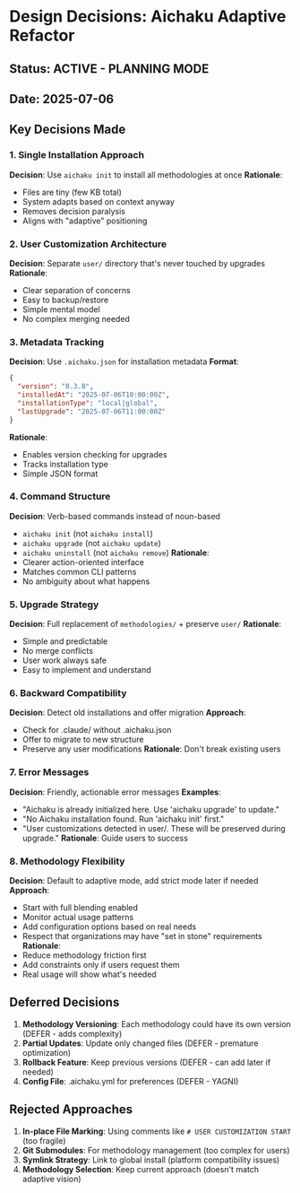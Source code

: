 # Design Decisions: Aichaku Adaptive Refactor

## Status: ACTIVE - PLANNING MODE

## Date: 2025-07-06

## Key Decisions Made

### 1. Single Installation Approach

**Decision**: Use `aichaku init` to install all methodologies at once **Rationale**:

- Files are tiny (few KB total)
- System adapts based on context anyway
- Removes decision paralysis
- Aligns with "adaptive" positioning

### 2. User Customization Architecture

**Decision**: Separate `user/` directory that's never touched by upgrades **Rationale**:

- Clear separation of concerns
- Easy to backup/restore
- Simple mental model
- No complex merging needed

### 3. Metadata Tracking

**Decision**: Use `.aichaku.json` for installation metadata **Format**:

```json
{
  "version": "0.3.0",
  "installedAt": "2025-07-06T10:00:00Z",
  "installationType": "local|global",
  "lastUpgrade": "2025-07-06T11:00:00Z"
}
```

**Rationale**:

- Enables version checking for upgrades
- Tracks installation type
- Simple JSON format

### 4. Command Structure

**Decision**: Verb-based commands instead of noun-based

- `aichaku init` (not `aichaku install`)
- `aichaku upgrade` (not `aichaku update`)
- `aichaku uninstall` (not `aichaku remove`) **Rationale**:
- Clearer action-oriented interface
- Matches common CLI patterns
- No ambiguity about what happens

### 5. Upgrade Strategy

**Decision**: Full replacement of `methodologies/` + preserve `user/` **Rationale**:

- Simple and predictable
- No merge conflicts
- User work always safe
- Easy to implement and understand

### 6. Backward Compatibility

**Decision**: Detect old installations and offer migration **Approach**:

- Check for .claude/ without .aichaku.json
- Offer to migrate to new structure
- Preserve any user modifications **Rationale**: Don't break existing users

### 7. Error Messages

**Decision**: Friendly, actionable error messages **Examples**:

- "Aichaku is already initialized here. Use 'aichaku upgrade' to update."
- "No Aichaku installation found. Run 'aichaku init' first."
- "User customizations detected in user/. These will be preserved during upgrade." **Rationale**: Guide users to success

### 8. Methodology Flexibility

**Decision**: Default to adaptive mode, add strict mode later if needed **Approach**:

- Start with full blending enabled
- Monitor actual usage patterns
- Add configuration options based on real needs
- Respect that organizations may have "set in stone" requirements **Rationale**:
- Reduce methodology friction first
- Add constraints only if users request them
- Real usage will show what's needed

## Deferred Decisions

1. **Methodology Versioning**: Each methodology could have its own version (DEFER - adds complexity)
2. **Partial Updates**: Update only changed files (DEFER - premature optimization)
3. **Rollback Feature**: Keep previous versions (DEFER - can add later if needed)
4. **Config File**: .aichaku.yml for preferences (DEFER - YAGNI)

## Rejected Approaches

1. **In-place File Marking**: Using comments like `# USER CUSTOMIZATION START` (too fragile)
2. **Git Submodules**: For methodology management (too complex for users)
3. **Symlink Strategy**: Link to global install (platform compatibility issues)
4. **Methodology Selection**: Keep current approach (doesn't match adaptive vision)
